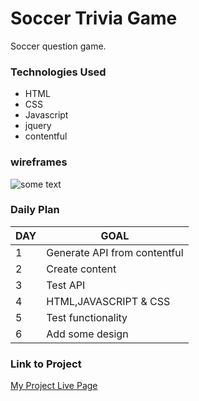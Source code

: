 # Soccer Trivia Game

Soccer question game. 

### Technologies Used
- HTML
- CSS
- Javascript
- jquery
- contentful
### wireframes

![some text](https://i.imgur.com/8sbsz5E.jpg)
### Daily Plan
|DAY|    GOAL    |
|---|--------|
| 1 | Generate  API from contentful
| 2 | Create content |
| 3 | Test API |
| 4 | HTML,JAVASCRIPT & CSS |
| 5 |Test functionality |
| 6 |Add some design|

### Link to Project
[My Project Live Page](https://https://project1-eight-chi.vercel.app/)